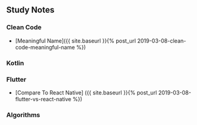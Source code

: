 ## Study Notes


### Clean Code

* [Meaningful Name]({{ site.baseurl }}{% post_url 2019-03-08-clean-code-meaningful-name %})

### Kotlin

### Flutter
* [Compare To React Native] ({{ site.baseurl }}{% post_url 2019-03-08-flutter-vs-react-native %})

### Algorithms
